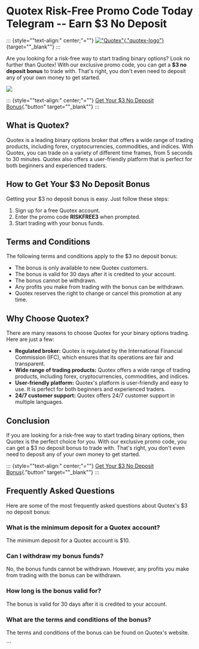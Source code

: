 # Quotex Risk-Free Promo Code Today Telegram -- Earn \$3 No Deposit

::: {style=""text-align:" center;"=""}
[!["Quotex"](\%22https://broker-qx.pro/static/media/promo/main_main_banner_mobile.jpg\%22){."quotex-logo"}](\%22https://traff.sbs/brokerqxsignup\%22){target=""_blank""}
:::

Are you looking for a risk-free way to start trading binary options?
Look no further than Quotex! With our exclusive promo code, you can get
a **\$3 no deposit bonus** to trade with. That\'s right, you don\'t even
need to deposit any of your own money to get started.

[![](https://static.quotex.io/files/4_en/300_250.jpg)](https://traff.sbs/brokerqxlid)

::: {style=""text-align:" center;"=""}
[Get Your \$3 No Deposit
Bonus](\%22https://traff.sbs/brokerqxsignup\%22){."button"
target=""_blank""}
:::

## What is Quotex?

Quotex is a leading binary options broker that offers a wide range of
trading products, including forex, cryptocurrencies, commodities, and
indices. With Quotex, you can trade on a variety of different time
frames, from 5 seconds to 30 minutes. Quotex also offers a user-friendly
platform that is perfect for both beginners and experienced traders.

## How to Get Your \$3 No Deposit Bonus

Getting your \$3 no deposit bonus is easy. Just follow these steps:

1.  Sign up for a free Quotex account.
2.  Enter the promo code **RISKFREE3** when prompted.
3.  Start trading with your bonus funds.

## Terms and Conditions

The following terms and conditions apply to the \$3 no deposit bonus:

-   The bonus is only available to new Quotex customers.
-   The bonus is valid for 30 days after it is credited to your account.
-   The bonus cannot be withdrawn.
-   Any profits you make from trading with the bonus can be withdrawn.
-   Quotex reserves the right to change or cancel this promotion at any
    time.

## Why Choose Quotex?

There are many reasons to choose Quotex for your binary options trading.
Here are just a few:

-   **Regulated broker:** Quotex is regulated by the International
    Financial Commission (IFC), which ensures that its operations are
    fair and transparent.
-   **Wide range of trading products:** Quotex offers a wide range of
    trading products, including forex, cryptocurrencies, commodities,
    and indices.
-   **User-friendly platform:** Quotex\'s platform is user-friendly and
    easy to use. It is perfect for both beginners and experienced
    traders.
-   **24/7 customer support:** Quotex offers 24/7 customer support in
    multiple languages.

## Conclusion

If you are looking for a risk-free way to start trading binary options,
then Quotex is the perfect choice for you. With our exclusive promo
code, you can get a \$3 no deposit bonus to trade with. That\'s right,
you don\'t even need to deposit any of your own money to get started.

::: {style=""text-align:" center;"=""}
[Get Your \$3 No Deposit
Bonus](\%22https://traff.sbs/brokerqxsignup\%22){."button"
target=""_blank""}
:::

## Frequently Asked Questions

Here are some of the most frequently asked questions about Quotex\'s \$3
no deposit bonus:

### What is the minimum deposit for a Quotex account?

The minimum deposit for a Quotex account is \$10.

### Can I withdraw my bonus funds?

No, the bonus funds cannot be withdrawn. However, any profits you make
from trading with the bonus can be withdrawn.

### How long is the bonus valid for?

The bonus is valid for 30 days after it is credited to your account.

### What are the terms and conditions of the bonus?

The terms and conditions of the bonus can be found on Quotex\'s website.

\`\`\`

